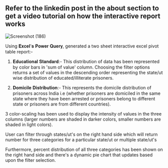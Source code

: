 ## Refer to the linkedin post in the about section to get a video tutorial on how the interactive report works

![Screenshot (186)](https://github.com/Shuprotikroy/Educational-Background-Domicile-Distribution-Of-Indian-Prisoners-Report-MS-Excel-/assets/70252750/0edc11a3-50e8-48d5-93c4-3f8637ed4e24)

Using 𝐄𝐱𝐜𝐞𝐥'𝐬 𝐏𝐨𝐰𝐞𝐫 𝐐𝐮𝐞𝐫𝐲, generated a two sheet interactive excel pivot table report:-

1. 𝐄𝐝𝐮𝐜𝐚𝐭𝐢𝐨𝐧𝐚𝐥 𝐒𝐭𝐚𝐧𝐝𝐚𝐫𝐝:- This distribution of data has been represented by color bars in 'sum of value' column.
Choosing the filter options returns a set of values in the descending order representing the state/ut wise distribution of educated/illiterate prisoners.

2. 𝐃𝐨𝐦𝐢𝐜𝐢𝐥𝐞 𝐃𝐢𝐬𝐭𝐫𝐢𝐛𝐮𝐭𝐢𝐨𝐧:- This represents the domicile distribution of prisoners across India i.e (whether prisoners are domiciled in the same state where they have been arrested or prisoners belong to different state or prisoners are from different countries).

3 color-scaling has been used to display the intensity of values in the three columns (larger numbers are shaded in darker colors, smaller numbers are shaded in light colors).

User can filter through states/ut's on the right hand side which will return number for three categories for a particular state/ut or multiple state/ut's

Furthermore, percent distribution of all three categories has been shown on the right hand side and there's a dynamic pie chart that updates based upon the filter selection.
